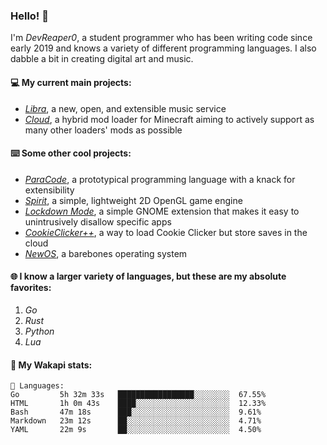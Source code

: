 ### Hello! 👋

I'm _DevReaper0_, a student programmer who has been writing code since early 2019 and knows a variety of different programming languages. I also dabble a bit in creating digital art and music.

#### 💻 My current main projects:

-   _[Libra](https://github.com/LibraMusic)_, a new, open, and extensible music service
-   _[Cloud](https://github.com/CloudLoaderMC/CloudLoader)_, a hybrid mod loader for Minecraft aiming to actively support as many other loaders' mods as possible

#### ⌨️ Some other cool projects:

-   _[ParaCode](https://github.com/ParaCodeLang/ParaCode)_, a prototypical programming language with a knack for extensibility
-   _[Spirit](https://gitlab.com/DevReaper0/SpiritEngine)_, a simple, lightweight 2D OpenGL game engine
-   _[Lockdown Mode](https://github.com/DevReaper0/GNOME-LockdownMode)_, a simple GNOME extension that makes it easy to unintrusively disallow specific apps
-   _[CookieClicker++](https://github.com/DevReaper0/CookieClickerPlusPlus)_, a way to load Cookie Clicker but store saves in the cloud
-   _[NewOS](https://github.com/DevReaper0/NewOS)_, a barebones operating system

#### 🌐 I know a larger variety of languages, but these are my absolute favorites:

1. _Go_
2. _Rust_
3. _Python_
4. _Lua_

#### 📡 My Wakapi stats:

```text
💾 Languages:
Go         5h 32m 33s   █████████████████░░░░░░░░  67.55%
HTML       1h 0m 43s    ████░░░░░░░░░░░░░░░░░░░░░  12.33%
Bash       47m 18s      ███░░░░░░░░░░░░░░░░░░░░░░  9.61%
Markdown   23m 12s      ██░░░░░░░░░░░░░░░░░░░░░░░  4.71%
YAML       22m 9s       ██░░░░░░░░░░░░░░░░░░░░░░░  4.50%
```

